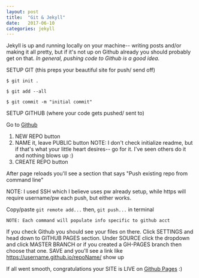 ```yaml
---
layout: post
title:  "Git & Jekyll"
date:   2017-06-10
categories: jekyll
---
```


Jekyll is up and running locally on your machine-- writing posts and/or making it all pretty, but if it's not up on Github already you should probably get on that. *In general, pushing code to Github is a good idea.*  

SETUP GIT (this preps your beautiful site for push/ send off)  

  `$ git init .`  

  `$ git add --all`  

  `$ git commit -m "initial commit"`  


SETUP GITHUB (where your code gets pushed/ sent to)

Go to [Github](https://github.com)
  1. NEW REPO button
  2. NAME it, leave PUBLIC button 
      NOTE: I don't check initialize readme, but if that's what your little heart desires-- go for it. I've seen others do it and nothing blows up :)
  3. CREATE REPO button

After page reloads you'll see a section that says "Push existing repo from command line"  

  NOTE: I used SSH which I believe uses pw already setup, while https will require username/pw each push, but either works.
  
  Copy/paste `git remote add...` then, `git push...` in terminal  

    NOTE: Each command will populate info specific to github acct

If you check Github you should see your files on there. Click SETTINGS and head down to GITHUB PAGES section.
  Under SOURCE click the dropdown and click MASTER BRANCH or if you created a GH-PAGES branch then choose that one. SAVE and you'll see a link like https://username.github.io/repoName/ show up

If all went smooth, congratulations your SITE is LIVE on [Github Pages](https://pages.github.com/) :)